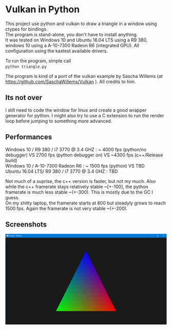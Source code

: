 # Vulkan in Python

This project use python and vulkan to draw a triangle in a window using ctypes for bindings.  
The program is stand-alone, you don't have to install anything.  
It was tested on Windows 10 and Ubuntu 16.04 LTS using a R9 380, windows 10 using a A-10-7300 Radeon R6 (integrated GPU). All configuration using the kastest available drivers.

To run the program, simple call  
`python triangle.py`

The program is kind of a port of the vulkan example by Sascha Willems (at <https://github.com/SaschaWillems/Vulkan> ). All credits to him.

## Its not over

I still need to code the window for linux and create a good wrapper generator for python. I might also try to use a C extension to run the render loop before jumping to something more advanced.

## Performances

Windows 10 / R9 380 / i7 3770 @ 3.4 GHZ : ~ 4000 fps (python/no debugger) VS 2700 fps (python debugger on) VS ~4300 fps (c++/Release build)  
Windows 10 / A-10-7300 Radeon R6 : ~ 1500 fps (python) VS TBD  
Ubuntu 16.04 LTS/ R9 380 / i7 3770 @ 3.4 GHZ : TBD  

Not much of a suprise, the c++ version is faster, but not my much. Also while the c++ framerate stays relatively stable ~[+-100], the python framerate
 is much less stable ~(+-300). This is mostly due to the GC I guess.  
On my shitty laptop, the framerate starts at 800 but steadyly grows to reach 1500 fps. Again the framerate is not very stable ~(+-200).

## Screenshots

![Alt text](/images/win.png "Image")  
